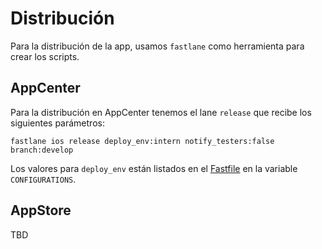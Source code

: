 # Distribución

Para la distribución de la app, usamos `fastlane` como herramienta para crear los scripts.

## AppCenter

Para la distribución en AppCenter tenemos el lane `release` que recibe los siguientes parámetros:

`fastlane ios release deploy_env:intern notify_testers:false branch:develop`

Los valores para `deploy_env` están listados en el [Fastfile](../fastlane/Fastfile) en la variable `CONFIGURATIONS`.

## AppStore

TBD